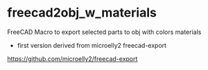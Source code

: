 # freecad2obj_w_materials

FreeCAD Macro to export selected parts to obj with colors materials

* first version derived from microelly2 freecad-export

https://github.com/microelly2/freecad-export
